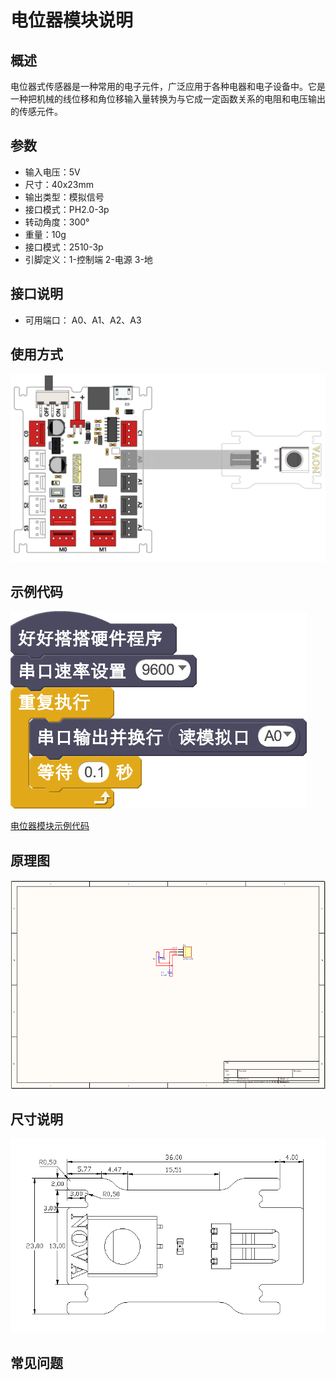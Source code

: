 # 电位器模块说明

## 概述
电位器式传感器是一种常用的电子元件，广泛应用于各种电器和电子设备中。它是一种把机械的线位移和角位移输入量转换为与它成一定函数关系的电阻和电压输出的传感元件。

## 参数
- 输入电压：5V
- 尺寸：40x23mm
- 输出类型：模拟信号
- 接口模式：PH2.0-3p
- 转动角度：300°
- 重量：10g
- 接口模式：2510-3p
- 引脚定义：1-控制端 2-电源 3-地

## 接口说明
- 可用端口： A0、A1、A2、A3

## 使用方式
![](./images/29.png)

## 示例代码
![](./images/30.png)

[电位器模块示例代码](http://www.haohaodada.com/show.php?id=947651)

## 原理图
![](./images/98.png)

## 尺寸说明
![](./images/99.png)

## 常见问题
